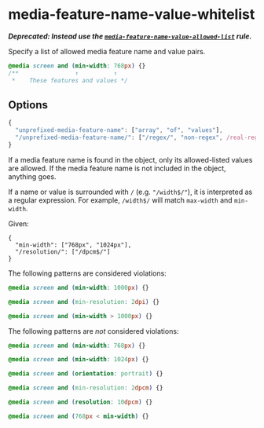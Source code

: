 # media-feature-name-value-whitelist

**_Deprecated: Instead use the [`media-feature-name-value-allowed-list`](https://github.com/stylelint/stylelint/tree/13.7.0/lib/rules/media-feature-name-value-allowed-list/README.md) rule._**

Specify a list of allowed media feature name and value pairs.

<!-- prettier-ignore -->
```css
@media screen and (min-width: 768px) {}
/**                ↑          ↑
 *    These features and values */
```

## Options

```js
{
  "unprefixed-media-feature-name": ["array", "of", "values"],
  "/unprefixed-media-feature-name/": ["/regex/", "non-regex", /real-regex/]
}
```

If a media feature name is found in the object, only its allowed-listed values are
allowed. If the media feature name is not included in the object, anything goes.

If a name or value is surrounded with `/` (e.g. `"/width$/"`), it is interpreted
as a regular expression. For example, `/width$/` will match `max-width` and
`min-width`.

Given:

```
{
  "min-width": ["768px", "1024px"],
  "/resolution/": ["/dpcm$/"]
}
```

The following patterns are considered violations:

<!-- prettier-ignore -->
```css
@media screen and (min-width: 1000px) {}
```

<!-- prettier-ignore -->
```css
@media screen and (min-resolution: 2dpi) {}
```

<!-- prettier-ignore -->
```css
@media screen and (min-width > 1000px) {}
```

The following patterns are _not_ considered violations:

<!-- prettier-ignore -->
```css
@media screen and (min-width: 768px) {}
```

<!-- prettier-ignore -->
```css
@media screen and (min-width: 1024px) {}
```

<!-- prettier-ignore -->
```css
@media screen and (orientation: portrait) {}
```

<!-- prettier-ignore -->
```css
@media screen and (min-resolution: 2dpcm) {}
```

<!-- prettier-ignore -->
```css
@media screen and (resolution: 10dpcm) {}
```

<!-- prettier-ignore -->
```css
@media screen and (768px < min-width) {}
```
